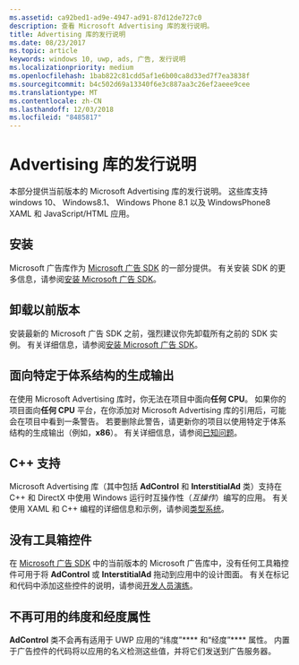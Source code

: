 ```yaml
---
ms.assetid: ca92bed1-ad9e-4947-ad91-87d12de727c0
description: 查看 Microsoft Advertising 库的发行说明。
title: Advertising 库的发行说明
ms.date: 08/23/2017
ms.topic: article
keywords: windows 10, uwp, ads, 广告, 发行说明
ms.localizationpriority: medium
ms.openlocfilehash: 1bab822c81cdd5af1e6b00ca8d33ed7f7ea3838f
ms.sourcegitcommit: b4c502d69a13340f6e3c887aa3c26ef2aeee9cee
ms.translationtype: MT
ms.contentlocale: zh-CN
ms.lasthandoff: 12/03/2018
ms.locfileid: "8485817"
---
```

# <a name="release-notes-for-the-advertising-libraries"></a>Advertising 库的发行说明




本部分提供当前版本的 Microsoft Advertising 库的发行说明。 这些库支持 windows 10、 Windows8.1、 Windows Phone 8.1 以及 WindowsPhone8 XAML 和 JavaScript/HTML 应用。

## <a name="installation"></a>安装


Microsoft 广告库作为 [Microsoft 广告 SDK](http://aka.ms/ads-sdk-uwp) 的一部分提供。 有关安装 SDK 的更多信息，请参阅[安装 Microsoft 广告 SDK](install-the-microsoft-advertising-libraries.md)。

## <a name="uninstall-previous-versions"></a>卸载以前版本

安装最新的 Microsoft 广告 SDK 之前，强烈建议你先卸载所有之前的 SDK 实例。 有关详细信息，请参阅[安装 Microsoft 广告 SDK](install-the-microsoft-advertising-libraries.md)。

## <a name="target-architecture-specific-build-outputs"></a>面向特定于体系结构的生成输出

在使用 Microsoft Advertising 库时，你无法在项目中面向**任何 CPU**。 如果你的项目面向**任何 CPU** 平台，在你添加对 Microsoft Advertising 库的引用后，可能会在项目中看到一条警告。 若要删除此警告，请更新你的项目以使用特定于体系结构的生成输出（例如，**x86**）。 有关详细信息，请参阅[已知问题](known-issues-for-the-advertising-libraries.md)。

## <a name="c-support"></a>C++ 支持

Microsoft Advertising 库（其中包括 **AdControl** 和 **InterstitialAd** 类）支持在 C++ 和 DirectX 中使用 Windows 运行时互操作性（*互操作*）编写的应用。 有关使用 XAML 和 C++ 编程的详细信息和示例，请参阅[类型系统](https://docs.microsoft.com/cpp/cppcx/type-system-c-cx)。

## <a name="no-toolbox-control"></a>没有工具箱控件

在 [Microsoft 广告 SDK](http://aka.ms/ads-sdk-uwp) 中的当前版本的 Microsoft 广告库中，没有任何工具箱控件可用于将 **AdControl** 或 **InterstitialAd** 拖动到应用中的设计图面。 有关在标记和代码中添加这些控件的说明，请参阅[开发人员演练](developer-walkthroughs.md)。

## <a name="latitude-and-longitude-properties-no-longer-available"></a>不再可用的纬度和经度属性

**AdControl** 类不会再有适用于 UWP 应用的“纬度”**** 和“经度”**** 属性。 内置于广告控件的代码将以应用的名义检测这些值，并将它们发送到广告服务器。


 

 

